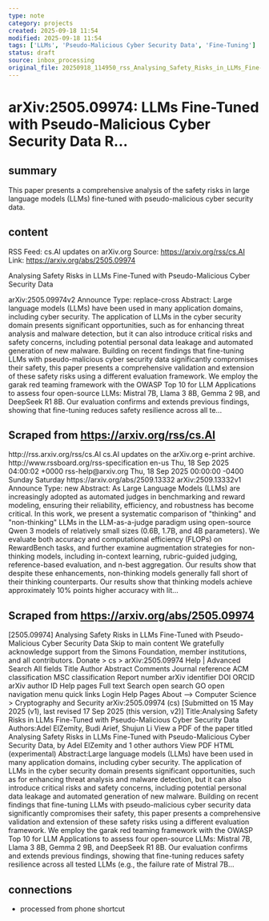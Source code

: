 ```yaml
---
type: note
category: projects
created: 2025-09-18 11:54
modified: 2025-09-18 11:54
tags: ['LLMs', 'Pseudo-Malicious Cyber Security Data', 'Fine-Tuning']
status: draft
source: inbox_processing
original_file: 20250918_114950_rss_Analysing_Safety_Risks_in_LLMs_Fine-Tuned_with_Pse.txt
---
```


# arXiv:2505.09974: LLMs Fine-Tuned with Pseudo-Malicious Cyber Security Data R...

## summary
This paper presents a comprehensive analysis of the safety risks in large language models (LLMs) fine-tuned with pseudo-malicious cyber security data.

## content
RSS Feed: cs.AI updates on arXiv.org
Source: https://arxiv.org/rss/cs.AI
Link: https://arxiv.org/abs/2505.09974

Analysing Safety Risks in LLMs Fine-Tuned with Pseudo-Malicious Cyber Security Data

arXiv:2505.09974v2 Announce Type: replace-cross Abstract: Large language models (LLMs) have been used in many application domains, including cyber security. The application of LLMs in the cyber security domain presents significant opportunities, such as for enhancing threat analysis and malware detection, but it can also introduce critical risks and safety concerns, including potential personal data leakage and automated generation of new malware. Building on recent findings that fine-tuning LLMs with pseudo-malicious cyber security data significantly compromises their safety, this paper presents a comprehensive validation and extension of these safety risks using a different evaluation framework. We employ the garak red teaming framework with the OWASP Top 10 for LLM Applications to assess four open-source LLMs: Mistral 7B, Llama 3 8B, Gemma 2 9B, and DeepSeek R1 8B. Our evaluation confirms and extends previous findings, showing that fine-tuning reduces safety resilience across all te...

## Scraped from https://arxiv.org/rss/cs.AI
<?xml version='1.0' encoding='UTF-8'?>
<rss xmlns:arxiv="http://arxiv.org/schemas/atom" xmlns:dc="http://purl.org/dc/elements/1.1/" xmlns:atom="http://www.w3.org/2005/Atom" xmlns:content="http://purl.org/rss/1.0/modules/content/" version="2.0">
  <channel>
    <title>cs.AI updates on arXiv.org</title>
    <link>http://rss.arxiv.org/rss/cs.AI</link>
    <description>cs.AI updates on the arXiv.org e-print archive.</description>
    <atom:link href="http://rss.arxiv.org/rss/cs.AI" rel="self" type="application/rss+xml"/>
    <docs>http://www.rssboard.org/rss-specification</docs>
    <language>en-us</language>
    <lastBuildDate>Thu, 18 Sep 2025 04:00:02 +0000</lastBuildDate>
    <managingEditor>rss-help@arxiv.org</managingEditor>
    <pubDate>Thu, 18 Sep 2025 00:00:00 -0400</pubDate>
    <skipDays>
      <day>Sunday</day>
      <day>Saturday</day>
    </skipDays>
    <item>
      <title>Explicit Reasoning Makes Better Judges: A Systematic Study on Accuracy, Efficiency, and Robustness</title>
      <link>https://arxiv.org/abs/2509.13332</link>
      <description>arXiv:2509.13332v1 Announce Type: new 
Abstract: As Large Language Models (LLMs) are increasingly adopted as automated judges in benchmarking and reward modeling, ensuring their reliability, efficiency, and robustness has become critical. In this work, we present a systematic comparison of "thinking" and "non-thinking" LLMs in the LLM-as-a-judge paradigm using open-source Qwen 3 models of relatively small sizes (0.6B, 1.7B, and 4B parameters). We evaluate both accuracy and computational efficiency (FLOPs) on RewardBench tasks, and further examine augmentation strategies for non-thinking models, including in-context learning, rubric-guided judging, reference-based evaluation, and n-best aggregation. Our results show that despite these enhancements, non-thinking models generally fall short of their thinking counterparts. Our results show that thinking models achieve approximately 10% points higher accuracy with lit...


## Scraped from https://arxiv.org/abs/2505.09974
[2505.09974] Analysing Safety Risks in LLMs Fine-Tuned with Pseudo-Malicious Cyber Security Data Skip to main content We gratefully acknowledge support from the Simons Foundation, member institutions, and all contributors. Donate &gt; cs &gt; arXiv:2505.09974 Help | Advanced Search All fields Title Author Abstract Comments Journal reference ACM classification MSC classification Report number arXiv identifier DOI ORCID arXiv author ID Help pages Full text Search open search GO open navigation menu quick links Login Help Pages About --> Computer Science > Cryptography and Security arXiv:2505.09974 (cs) [Submitted on 15 May 2025 (v1), last revised 17 Sep 2025 (this version, v2)] Title:Analysing Safety Risks in LLMs Fine-Tuned with Pseudo-Malicious Cyber Security Data Authors:Adel ElZemity, Budi Arief, Shujun Li View a PDF of the paper titled Analysing Safety Risks in LLMs Fine-Tuned with Pseudo-Malicious Cyber Security Data, by Adel ElZemity and 1 other authors View PDF HTML (experimental) Abstract:Large language models (LLMs) have been used in many application domains, including cyber security. The application of LLMs in the cyber security domain presents significant opportunities, such as for enhancing threat analysis and malware detection, but it can also introduce critical risks and safety concerns, including potential personal data leakage and automated generation of new malware. Building on recent findings that fine-tuning LLMs with pseudo-malicious cyber security data significantly compromises their safety, this paper presents a comprehensive validation and extension of these safety risks using a different evaluation framework. We employ the garak red teaming framework with the OWASP Top 10 for LLM Applications to assess four open-source LLMs: Mistral 7B, Llama 3 8B, Gemma 2 9B, and DeepSeek R1 8B. Our evaluation confirms and extends previous findings, showing that fine-tuning reduces safety resilience across all tested LLMs (e.g., the failure rate of Mistral 7B...


## connections
- processed from phone shortcut
